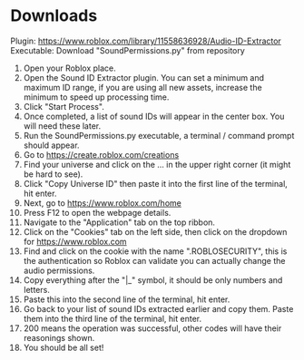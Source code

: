 # Downloads
Plugin: https://www.roblox.com/library/11558636928/Audio-ID-Extractor
Executable: Download "SoundPermissions.py" from repository

1. Open your Roblox place.
2. Open the Sound ID Extractor plugin. You can set a minimum and maximum ID range, if you are using all new assets, increase the minimum to speed up processing time.
3. Click "Start Process".
4. Once completed, a list of sound IDs will appear in the center box. You will need these later.
5. Run the SoundPermissions.py executable, a terminal / command prompt should appear.
6. Go to https://create.roblox.com/creations
7. Find your universe and click on the ... in the upper right corner (it might be hard to see).
8. Click "Copy Universe ID" then paste it into the first line of the terminal, hit enter.
9. Next, go to https://www.roblox.com/home
10. Press F12 to open the webpage details.
11. Navigate to the "Application" tab on the top ribbon.
12. Click on the "Cookies" tab on the left side, then click on the dropdown for https://www.roblox.com
13. Find and click on the cookie with the name ".ROBLOSECURITY", this is the authentication so Roblox can validate you can actually change the audio permissions.
14. Copy everything after the "|_" symbol, it should be only numbers and letters.
15. Paste this into the second line of the terminal, hit enter.
16. Go back to your list of sound IDs extracted earlier and copy them. Paste them into the third line of the terminal, hit enter.
17. 200 means the operation was successful, other codes will have their reasonings shown.
18. You should be all set!